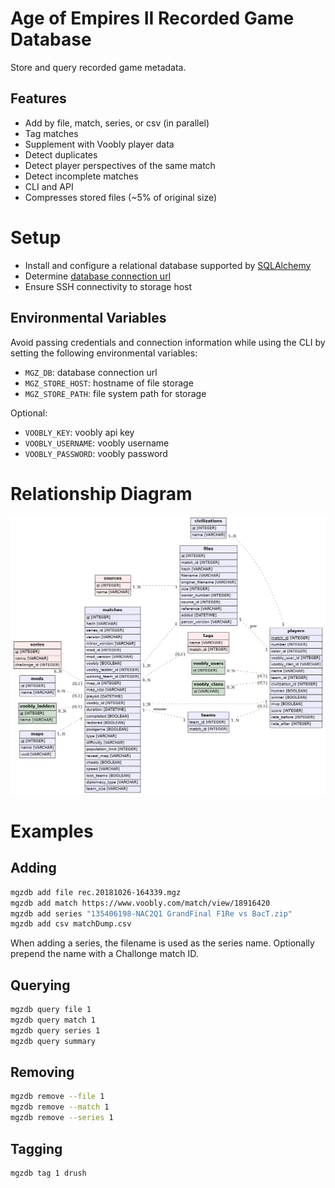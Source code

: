 # Age of Empires II Recorded Game Database

Store and query recorded game metadata.

## Features

- Add by file, match, series, or csv (in parallel)
- Tag matches
- Supplement with Voobly player data
- Detect duplicates
- Detect player perspectives of the same match
- Detect incomplete matches
- CLI and API
- Compresses stored files (~5% of original size)

# Setup

- Install and configure a relational database supported by [SQLAlchemy](https://docs.sqlalchemy.org/en/latest/dialects/)
- Determine [database connection url](https://docs.sqlalchemy.org/en/latest/core/engines.html#database-urls)
- Ensure SSH connectivity to storage host

## Environmental Variables

Avoid passing credentials and connection information while using the CLI by setting the following environmental variables:

- `MGZ_DB`: database connection url
- `MGZ_STORE_HOST`: hostname of file storage
- `MGZ_STORE_PATH`: file system path for storage

Optional:

- `VOOBLY_KEY`: voobly api key
- `VOOBLY_USERNAME`: voobly username
- `VOOBLY_PASSWORD`: voobly password

# Relationship Diagram

![Relationship Diagram](/docs/schema.png?raw=true)

# Examples

## Adding

```bash
mgzdb add file rec.20181026-164339.mgz
mgzdb add match https://www.voobly.com/match/view/18916420
mgzdb add series "135406198-NAC2Q1 GrandFinal F1Re vs BacT.zip"
mgzdb add csv matchDump.csv
```

When adding a series, the filename is used as the series name. Optionally prepend the name with a Challonge match ID.

## Querying

```bash
mgzdb query file 1
mgzdb query match 1
mgzdb query series 1
mgzdb query summary
```

## Removing

```bash
mgzdb remove --file 1
mgzdb remove --match 1
mgzdb remove --series 1
```

## Tagging

```bash
mgzdb tag 1 drush
```
